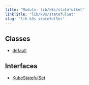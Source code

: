 ```yaml
---
title: "Module: lib/k8s/statefulSet"
linkTitle: "lib/k8s/statefulSet"
slug: "lib_k8s_statefulSet"
---
```


## Classes

- [default](../classes/lib_k8s_statefulSet.default.md)

## Interfaces

- [KubeStatefulSet](../interfaces/lib_k8s_statefulSet.KubeStatefulSet.md)
